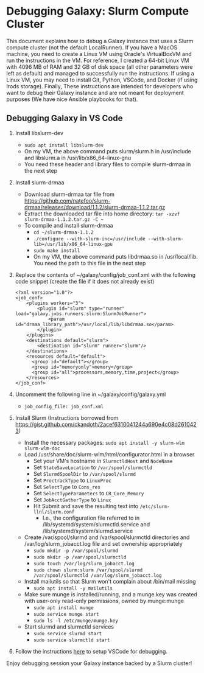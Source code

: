 
# Debugging Galaxy: Slurm Compute Cluster

This document explains how to debug a Galaxy instance that uses a Slurm compute cluster (not the
default LocalRunner). If you have a MacOS machine, you need to create a Linux VM using Oracle's 
VirtualBoxVM and run the instructions in the VM. For reference, I created a 64-bit Linux VM with 
4096 MB of RAM and 32 GB of disk space (all other parameters were left as default) and managed to 
successfully run the instructions. If using a Linux VM, you may need to install Git, Python, VSCode, 
and Docker (if using Irods storage). Finally, These instructions are intended for developers who 
want to debug their Galaxy instance and are not meant for deployment purposes (We have nice Ansible 
playbooks for that).

## Debugging Galaxy in VS Code 

1. Install libslurm-dev
    * `sudo apt install libslurm-dev`
    * On my VM, the above command puts slurm/slurm.h in /usr/include and libslurm.a in /usr/lib/x86_64-linux-gnu
    * You need these header and library files to compile slurm-drmaa in the next step

2. Install slurm-drmaa
    * Download slurm-drmaa tar file from https://github.com/natefoo/slurm-drmaa/releases/download/1.1.2/slurm-drmaa-1.1.2.tar.gz
    * Extract the downloaded tar file into home directory: `tar -xzvf slurm-drmaa-1.1.2.tar.gz -C ~`       
    * To compile and install slurm-drmaa
        * `cd ~/slurm-drmaa-1.1.2`
        * `./configure --with-slurm-inc=/usr/include --with-slurm-lib=/usr/lib/x86_64-linux-gpu`
        * `sudo make install`
        * On my VM, the above command puts libdrmaa.so in /usr/local/lib. You need the path to this file in the next step

3. Replace the contents of ~/galaxy/config/job_conf.xml with the following code snippet (create the file if it does not already exist)
    ```
    <?xml version="1.0"?>
    <job_conf>
        <plugins workers="3">
            <plugin id="slurm" type="runner" load="galaxy.jobs.runners.slurm:SlurmJobRunner">
                <param id="drmaa_library_path">/usr/local/lib/libdrmaa.so</param>
            </plugin>
        </plugins>
        <destinations default="slurm">
            <destination id="slurm" runner="slurm"/>
        </destinations>
        <resources default="default">
          <group id="default"></group>
          <group id="memoryonly">memory</group>
          <group id="all">processors,memory,time,project</group>
        </resources>
    </job_conf>
    ```

4. Uncomment the following line in ~/galaxy/config/galaxy.yml
    * `job_config_file: job_conf.xml`

5. Install Slurm (Instructions borrowed from https://gist.github.com/ckandoth/2acef6310041244a690e4c08d2610423)
    * Install the necessary packages: `sudo apt install -y slurm-wlm slurm-wlm-doc`
    * Load /usr/share/doc/slurm-wlm/html/configurator.html in a browser
        * Set your VM's hostname in `SlurmctldHost` and `NodeName`
        * Set `StateSaveLocation` to `/var/spool/slurmctld`
        * Set `SlurmdSpoolDir` to `/var/spool/slurmd`
        * Set `ProctrackType` to `LinuxProc`
        * Set `SelectType` to `Cons_res`
        * Set `SelectTypeParameters` to `CR_Core_Memory`
        * Set `JobAcctGatherType` to `Linux`
        * Hit Submit and save the resulting text into `/etc/slurm-llnl/slurm.conf`
            * I.e., the configuration file referred to in /lib/systemd/system/slurmctld.service and /lib/systemd/system/slurmd.service
    * Create /var/spool/slurmd and /var/spool/slurmctld directories and /var/log/slurm_jobacct.log file and set ownership appropriately
        * `sudo mkdir -p /var/spool/slurmd`
        * `sudo mkdir -p /var/spool/slurmctld`
        * `sudo touch /var/log/slurm_jobacct.log`
        * `sudo chown slurm:slurm /var/spool/slurmd /var/spool/slurmctld /var/log/slurm_jobacct.log`
    * Install mailutils so that Slurm won't complain about /bin/mail missing
        * `sudo apt install -y mailutils`
    * Make sure munge is installed/running, and a munge.key was created with user-only read-only permissions, owned by munge:munge
        * `sudo apt install munge`
        * `sudo service munge start`
        * `sudo ls -l /etc/munge/munge.key`
    * Start slurmd and slurmctld services
        * `sudo service slurmd start`
        * `sudo service slurmctld start`

6. Follow the instructions [here](./debuging_galaxy.md) to setup VSCode for debugging. 

Enjoy debugging session your Galaxy instance backed by a Slurm cluster!        

